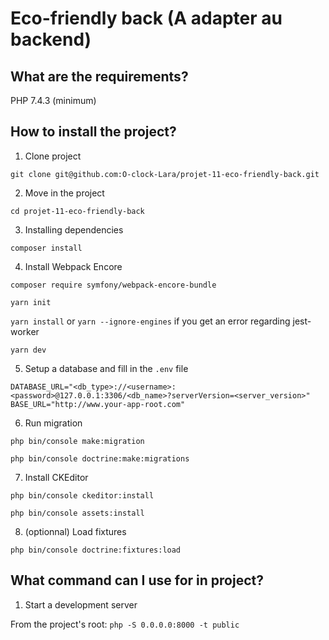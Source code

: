 # Eco-friendly back (A adapter au backend)

## What are the requirements?

PHP 7.4.3 (minimum)

## How to install the project?

1. Clone project

`git clone git@github.com:O-clock-Lara/projet-11-eco-friendly-back.git`

2. Move in the project

`cd projet-11-eco-friendly-back`

3. Installing dependencies

`composer install`

4. Install Webpack Encore

`composer require symfony/webpack-encore-bundle`

`yarn init`

`yarn install` or `yarn --ignore-engines` if you get an error regarding jest-worker

`yarn dev`

5. Setup a database and fill in the `.env` file

`DATABASE_URL="<db_type>://<username>:<password>@127.0.0.1:3306/<db_name>?serverVersion=<server_version>"`
`BASE_URL="http://www.your-app-root.com"`

6. Run migration

`php bin/console make:migration`

`php bin/console doctrine:make:migrations`

7. Install CKEditor

`php bin/console ckeditor:install`

`php bin/console assets:install`

8. (optionnal) Load fixtures

`php bin/console doctrine:fixtures:load`

## What command can I use for in project?

1. Start a development server

From the project's root: `php -S 0.0.0.0:8000 -t public`
